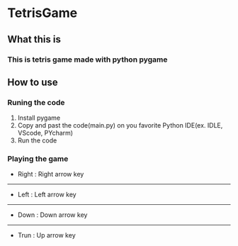 # **TetrisGame**

## What this is
### This is tetris game made with python pygame

## How to use
### Runing the code
1. Install pygame
2. Copy and past the code(main.py) on you favorite Python IDE(ex. IDLE, VScode, PYcharm)
3. Run the code

### Playing the game
- Right : Right arrow key
* * *
- Left : Left arrow key
* * *
- Down : Down arrow key
* * *
- Trun : Up arrow key
